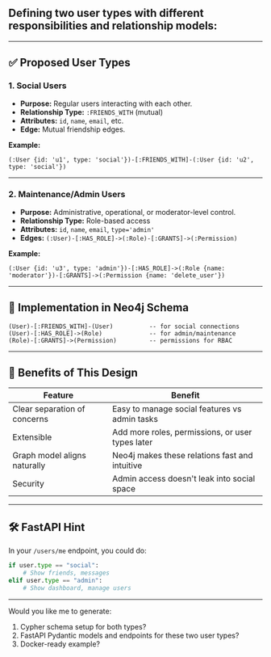 ## Defining **two user types** with different responsibilities and relationship models:

---

## ✅ Proposed User Types

### 1. **Social Users**

* **Purpose:** Regular users interacting with each other.
* **Relationship Type:** `:FRIENDS_WITH` (mutual)
* **Attributes:** `id`, `name`, `email`, etc.
* **Edge:** Mutual friendship edges.

**Example:**

```cypher
(:User {id: 'u1', type: 'social'})-[:FRIENDS_WITH]-(:User {id: 'u2', type: 'social'})
```

---

### 2. **Maintenance/Admin Users**

* **Purpose:** Administrative, operational, or moderator-level control.
* **Relationship Type:** Role-based access
* **Attributes:** `id`, `name`, `email`, `type='admin'`
* **Edges:** `(:User)-[:HAS_ROLE]->(:Role)-[:GRANTS]->(:Permission)`

**Example:**

```cypher
(:User {id: 'u3', type: 'admin'})-[:HAS_ROLE]->(:Role {name: 'moderator'})-[:GRANTS]->(:Permission {name: 'delete_user'})
```

---

## 🔧 Implementation in Neo4j Schema

```plaintext
(User)-[:FRIENDS_WITH]-(User)          -- for social connections
(User)-[:HAS_ROLE]->(Role)             -- for admin/maintenance
(Role)-[:GRANTS]->(Permission)         -- permissions for RBAC
```

---

## 🧱 Benefits of This Design

| Feature                      | Benefit                                          |
| ---------------------------- | ------------------------------------------------ |
| Clear separation of concerns | Easy to manage social features vs admin tasks    |
| Extensible                   | Add more roles, permissions, or user types later |
| Graph model aligns naturally | Neo4j makes these relations fast and intuitive   |
| Security                     | Admin access doesn't leak into social space      |

---

## 🛠️ FastAPI Hint

In your `/users/me` endpoint, you could do:

```python
if user.type == "social":
    # Show friends, messages
elif user.type == "admin":
    # Show dashboard, manage users
```

---

Would you like me to generate:

1. Cypher schema setup for both types?
2. FastAPI Pydantic models and endpoints for these two user types?
3. Docker-ready example?
